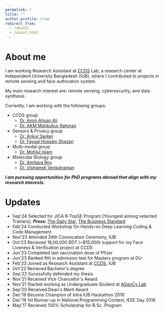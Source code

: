 ```yaml
---
permalink: /
title: ""
author_profile: true
redirect_from: 
  - /about/
  - /about.html
---
```


About me
====
I am working Research Assistant at [CCDS](ccds.ai) Lab, a research center at Independent University Bangladesh (IUB), where I contributed to projects in remote sensing and face authication system.

My main research interest are:
remote sensing, cybersecurity, and data synthesis.

Currently, I am working with the following groups:
- CCDS group
  - [Dr. Amin Ahsan Ali](https://ccds.ai/entry/amin-ali/)
  - [Dr. AKM Mahbubur Rahman](https://ccds.ai/entry/akm-rahman/)
- Sensors & Privacy group
  - [Dr. Ankur Sarker](https://www.linkedin.com/in/ankur-sarker/)
  - [Dr. Faysal Hossain Shezan](https://fhshezan.github.io/)
- Multi-modal group
  - [Dr. Mofijul Islam](https://mmiakashs.github.io)
- Molecular Biology group
  - [Dr. Amitava Roy](https://www.linkedin.com/in/amitava-roy-8772868a/)
  - [Dr. Vishwesh Venkatraman](https://www.linkedin.com/in/vishwesh-venkatraman-94521a67/?originalSubdomain=uk)

***I am pursuing opportunities for PhD programs abroad that align with my research interests.***

Updates
=====
- Sep'24 Selected for JICA B-TopSE Program [Youngest among selected Trainers]. ***Press:*** [The Daily Star](https://www.thedailystar.net/news/bangladesh/news/jica-ict-division-jointly-launch-b-topse-program-3729926), [The Business Standard](https://www.tbsnews.net/economy/corporates/b-topse-program-launched-boost-software-engineering-skills-bangladesh-969496)
- Feb'24 Conducted Workshop On Hands-on Deep Learning Coding & Code Management
- Nov'23 Attended 24th Convocation Ceremony, IUB
- Oct'23 Recieved 18,00,000 BDT (~$15,000) support for my Face Liveness & Verification project at CCDS
- Jun'23 Completed last vaccination dose of Pfizer
- Jun'23 Ranked 9th in admission test for Masters program at DU
- Feb'23 Joined as Research Assistant at [CCDS](https://ccds.ai), IUB
- Oct'22 Recieved Bachelor's degree
- Sep'22 Sucessfully defended my thesis
- Nov'21 Received Vice Chancellor's Award 
- Nov'21 Started working as Undergraduate Student at [AGenCy Lab](https://agencylab.github.io)
- Sep'20 Received Dean's Merit Award 
- Dec'19 Become Champion of Intra IUB Hackathon 2019
- Dec'18 1st Runner-up in National Programming Contest, IEEE Day 2018
- May'17 Recieved 100% Scholarship for B.Sc. Program